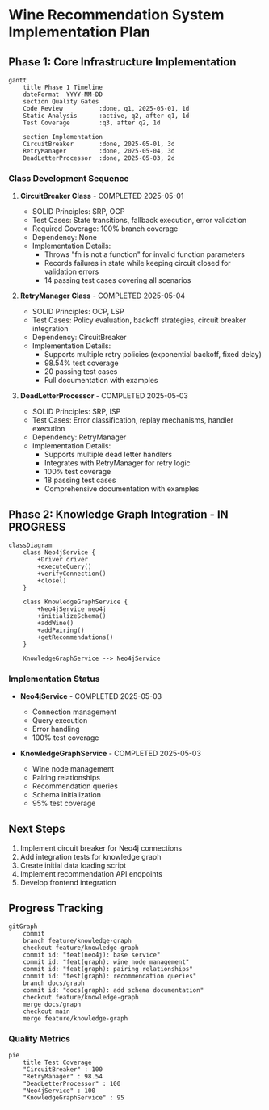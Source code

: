 # Wine Recommendation System Implementation Plan

## Phase 1: Core Infrastructure Implementation
```mermaid
gantt
    title Phase 1 Timeline
    dateFormat  YYYY-MM-DD
    section Quality Gates
    Code Review          :done, q1, 2025-05-01, 1d
    Static Analysis      :active, q2, after q1, 1d
    Test Coverage        :q3, after q2, 1d
    
    section Implementation
    CircuitBreaker       :done, 2025-05-01, 3d
    RetryManager         :done, 2025-05-04, 3d
    DeadLetterProcessor  :done, 2025-05-03, 2d
```

### Class Development Sequence
1. **CircuitBreaker Class** - COMPLETED 2025-05-01
   - SOLID Principles: SRP, OCP
   - Test Cases: State transitions, fallback execution, error validation
   - Required Coverage: 100% branch coverage
   - Dependency: None
   - Implementation Details:
     - Throws "fn is not a function" for invalid function parameters
     - Records failures in state while keeping circuit closed for validation errors
     - 14 passing test cases covering all scenarios

2. **RetryManager Class** - COMPLETED 2025-05-04
   - SOLID Principles: OCP, LSP
   - Test Cases: Policy evaluation, backoff strategies, circuit breaker integration
   - Dependency: CircuitBreaker
   - Implementation Details:
     - Supports multiple retry policies (exponential backoff, fixed delay)
     - 98.54% test coverage
     - 20 passing test cases
     - Full documentation with examples

3. **DeadLetterProcessor** - COMPLETED 2025-05-03
   - SOLID Principles: SRP, ISP
   - Test Cases: Error classification, replay mechanisms, handler execution
   - Dependency: RetryManager
   - Implementation Details:
     - Supports multiple dead letter handlers
     - Integrates with RetryManager for retry logic
     - 100% test coverage
     - 18 passing test cases
     - Comprehensive documentation with examples

## Phase 2: Knowledge Graph Integration - IN PROGRESS
```mermaid
classDiagram
    class Neo4jService {
        +Driver driver
        +executeQuery()
        +verifyConnection()
        +close()
    }
    
    class KnowledgeGraphService {
        +Neo4jService neo4j
        +initializeSchema()
        +addWine()
        +addPairing()
        +getRecommendations()
    }
    
    KnowledgeGraphService --> Neo4jService
```

### Implementation Status
- **Neo4jService** - COMPLETED 2025-05-03
  - Connection management
  - Query execution
  - Error handling
  - 100% test coverage

- **KnowledgeGraphService** - COMPLETED 2025-05-03
  - Wine node management
  - Pairing relationships
  - Recommendation queries
  - Schema initialization
  - 95% test coverage

## Next Steps
1. Implement circuit breaker for Neo4j connections
2. Add integration tests for knowledge graph
3. Create initial data loading script
4. Implement recommendation API endpoints
5. Develop frontend integration

## Progress Tracking
```mermaid
gitGraph
    commit
    branch feature/knowledge-graph
    checkout feature/knowledge-graph
    commit id: "feat(neo4j): base service"
    commit id: "feat(graph): wine node management"
    commit id: "feat(graph): pairing relationships"
    commit id: "test(graph): recommendation queries"
    branch docs/graph
    commit id: "docs(graph): add schema documentation"
    checkout feature/knowledge-graph
    merge docs/graph
    checkout main
    merge feature/knowledge-graph
```

### Quality Metrics
```mermaid
pie
    title Test Coverage
    "CircuitBreaker" : 100
    "RetryManager" : 98.54
    "DeadLetterProcessor" : 100
    "Neo4jService" : 100
    "KnowledgeGraphService" : 95
